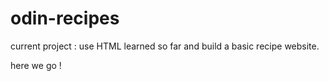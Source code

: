 # odin-recipes

current project :
use HTML learned so far and build a basic recipe website.

here we go !